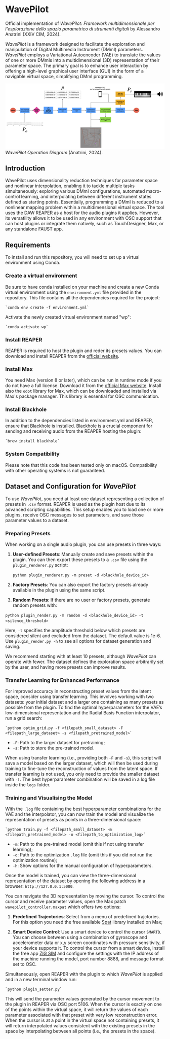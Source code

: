 
# WavePilot

Official implementation of *WavePilot: Framework multidimensionale per l'esplorazione dello spazio parametrico di strumenti digitali* by Alessandro Anatrini (XXIV CIM, 2024).

*WavePilot* is a framework designed to facilitate the exploration and manipulation of Digital Multimedia Instrument (DMmI) parameters. *WavePilot* employs a Variational Autoencoder (VAE) to translate the values of one or more DMmIs into a multidimensional (3D) representation of their parameter space. The primary goal is to enhance user interaction by offering a high-level graphical user interface (GUI) in the form of a navigable virtual space, simplifying DMmI programming.

![Alt text](media/scheme.png)
*WavePilot Operation Diagram* (Anatrini, 2024).


## Introduction

WavePilot uses dimensionality reduction techniques for parameter space and nonlinear interpolation, enabling it to tackle multiple tasks simultaneously: exploring various DMmI configurations, automated macro-control learning, and interpolating between different instrument states defined as starting points. Essentially, programming a DMmI is reduced to a nonlinear mapping problem within a multidimensional virtual space.
The tool uses the DAW REAPER as a host for the audio plugins it applies. However, its versatility allows it to be used in any environment with OSC support that can host plugins or integrate them natively, such as TouchDesigner, Max, or any standalone FAUST app.


## Requirements

To install and run this repository, you will need to set up a virtual environment using Conda.

### Create a virtual environment

Be sure to have conda installed on your machine and create a new Conda virtual environment using the `environment.yml` file provided in the repository. This file contains all the dependencies required for the project:

    `conda env create -f environment.yml`

Activate the newly created virtual environment named "wp":

    `conda activate wp`

### Install REAPER

REAPER is required to host the plugin and reder its presets values. You can download and install REAPER from the [official website](https://www.reaper.fm/download.php).

### Install Max

You need Max (version 8 or later), which can be run in runtime mode if you do not have a full license. Download it from the [official Max website](https://cycling74.com/downloads). Install also the `odot` library for Max, which can be downloaded and installed via Max's package manager. This library is essential for OSC communication.

### Install Blackhole

In addition to the dependencies listed in environment.yml and REAPER, ensure that Blackhole is installed. Blackhole is a crucial component for sending and receiving audio from the REAPER hosting the plugin:

    `brew install blackhole`

### System Compatibility

Please note that this code has been tested only on macOS. Compatibility with other operating systems is not guaranteed.
 

## Dataset and Configuration for *WavePilot*

To use *WavePilot*, you need at least one dataset representing a collection of presets in `.csv` format. REAPER is used as the plugin host due to its advanced scripting capabilities. This setup enables you to load one or more plugins, receive OSC messages to set parameters, and save those parameter values to a dataset.

### Preparing Presets

When working on a single audio plugin, you can use presets in three ways:

1. **User-defined Presets**: Manually create and save presets within the plugin. You can then export these presets to a `.csv` file using the `plugin_renderer.py` script:

    `python plugin_renderer.py -m preset -d <blackhole_device_id>`

2. **Factory Presets**: You can also export the factory presets already available in the plugin using the same script.

3. **Random Presets**: If there are no user or factory presets, generate random presets with:

`python plugin_render.py -m random -d <blackhole_device_id> -t <silence_threshold>`

Here, `-t` specifies the amplitude threshold below which presets are considered silent and excluded from the dataset. The default value is 1e-6. Use `plugin_render.py -h` to see all options for dataset generation and saving.

We recommend starting with at least 10 presets, although *WavePilot* can operate with fewer. The dataset defines the exploration space arbitrarily set by the user, and having more presets can improve results.

### Transfer Learning for Enhanced Performance

For improved accuracy in reconstructing preset values from the latent space, consider using transfer learning. This involves working with two datasets: your initial dataset and a larger one containing as many presets as possible from the plugin.
To find the optimal hyperparameters for the VAE’s low-dimensional representation and the Radial Basis Function interpolator, run a grid search:

    `python optim_grid.py -f <filepath_small_dataset> -F <filepath_large_dataset> -s <filepath_pretrained_model>`

* `-F`: Path to the larger dataset for pretraining;
* `-s`: Path to store the pre-trained model.

When using transfer learning (i.e., providing both `-F` and `-s`), this script will save a model based on the larger dataset, which will then be used during training to fine-tune the reconstruction of values from the latent space. If transfer learning is not used, you only need to provide the smaller dataset with `-f`. The best hyperparameter combination will be saved in a log file inside the `logs` folder.

### Training and Visualising the Model

With the `.log` file containing the best hyperparameter combinations for the VAE and the interpolator, you can now train the model and visualize the representation of presets as points in a three-dimensional space:

    `python train.py -f <filepath_small_dataset> -m <filepath_pretrained_model> -o <filepath_to_optimization_log>`

* `-m`: Path to the pre-trained model (omit this if not using transfer learning);
* `-o`: Path to the optimization `.log` file (omit this if you did not run the optimization routine);
* `-h`: Show options for the manual configuration of hyperparameters.

Once the model is trained, you can view the three-dimensional representation of the dataset by opening the following address in a browser: `http://127.0.0.1:5000`.

You can navigate the 3D representation by moving the cursor. To control the cursor and receive parameter values, open the Max patch `wavepilot_controller.maxpat` which offers two options:

1. **Predefined Trajectories**: Select from a menu of predefined trajctories. For this option you need the free available [Spat](https://forum.ircam.fr/projects/detail/spat/) library installed on Max;

2. **Smart Device Control**: Use a smart device to control the cursor `SMARTD`. You can choose between using a combination of gyroscope and accelerometer data or x,y screen coordinates with pressure sensitivity, if your device supports it. To control the cursor from a smart device, install the free app [ZIG SIM](https://apps.apple.com/de/app/zig-sim/id1112909974) and configure the settings with the IP address of the machine running the model, port number 8888, and message format set to OSC.

Simultaneously, open REAPER with the plugin to which *WavePilot* is applied and in a new terminal window run:

    `python plugin_setter.py`

This will send the parameter values generated by the cursor movement to the plugin in REAPER via OSC port 5106.
When the cursor is exactly on one of the points within the virtual space, it will return the values of each parameter associated with that preset with very low reconstruction error. When the cursor is at a point in the virtual space not containing presets, it will return interpolated values consistent with the existing presets in the space by interpolating between all points (i.e., the presets in the space).